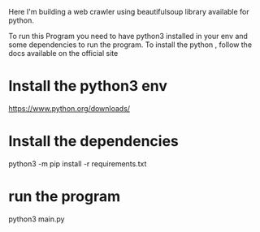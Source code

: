 Here I'm building a web crawler using beautifulsoup library available for python.

To run this Program you need to have python3 installed in your env and some dependencies to run the program.
To install the python , follow the docs available on the official site 

# Install the python3 env
https://www.python.org/downloads/

# Install the dependencies
python3 -m pip install -r requirements.txt

# run the program
python3 main.py